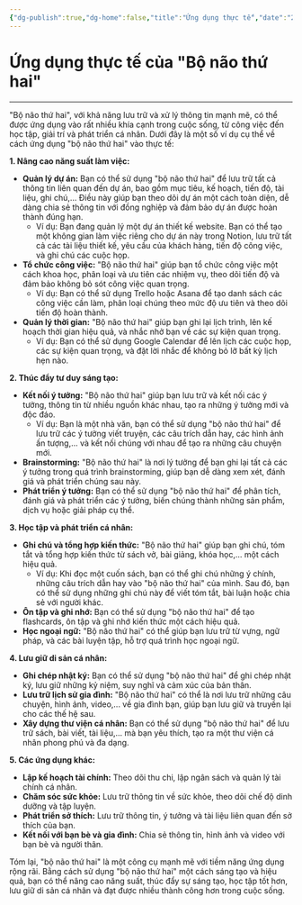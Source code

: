 ```yaml
---
{"dg-publish":true,"dg-home":false,"title":"Ứng dụng thực tế","date":"2025-01-31","tags":["book","books/bo-nao-thu-hai"],"dg-path":"Books/02 - Bộ Não Thứ Hai - Đồ Tử Bái/10 - Ứng dụng thực tế.md","permalink":"/books/02-bo-nao-thu-hai-do-tu-bai/10-ung-dung-thuc-te/","dgPassFrontmatter":true,"updated":"2025-01-31T13:53:57.871+07:00"}
---
```


# Ứng dụng thực tế của "Bộ não thứ hai"
---

"Bộ não thứ hai", với khả năng lưu trữ và xử lý thông tin mạnh mẽ, có thể được ứng dụng vào rất nhiều khía cạnh trong cuộc sống, từ công việc đến học tập, giải trí và phát triển cá nhân. Dưới đây là một số ví dụ cụ thể về cách ứng dụng "bộ não thứ hai" vào thực tế:

**1. Nâng cao năng suất làm việc:**

- **Quản lý dự án:** Bạn có thể sử dụng "bộ não thứ hai" để lưu trữ tất cả thông tin liên quan đến dự án, bao gồm mục tiêu, kế hoạch, tiến độ, tài liệu, ghi chú,... Điều này giúp bạn theo dõi dự án một cách toàn diện, dễ dàng chia sẻ thông tin với đồng nghiệp và đảm bảo dự án được hoàn thành đúng hạn.
    - Ví dụ: Bạn đang quản lý một dự án thiết kế website. Bạn có thể tạo một không gian làm việc riêng cho dự án này trong Notion, lưu trữ tất cả các tài liệu thiết kế, yêu cầu của khách hàng, tiến độ công việc, và ghi chú các cuộc họp.
- **Tổ chức công việc:** "Bộ não thứ hai" giúp bạn tổ chức công việc một cách khoa học, phân loại và ưu tiên các nhiệm vụ, theo dõi tiến độ và đảm bảo không bỏ sót công việc quan trọng.
    - Ví dụ: Bạn có thể sử dụng Trello hoặc Asana để tạo danh sách các công việc cần làm, phân loại chúng theo mức độ ưu tiên và theo dõi tiến độ hoàn thành.
- **Quản lý thời gian:** "Bộ não thứ hai" giúp bạn ghi lại lịch trình, lên kế hoạch thời gian hiệu quả, và nhắc nhở bạn về các sự kiện quan trọng.
    - Ví dụ: Bạn có thể sử dụng Google Calendar để lên lịch các cuộc họp, các sự kiện quan trọng, và đặt lời nhắc để không bỏ lỡ bất kỳ lịch hẹn nào.

**2. Thúc đẩy tư duy sáng tạo:**

- **Kết nối ý tưởng:** "Bộ não thứ hai" giúp bạn lưu trữ và kết nối các ý tưởng, thông tin từ nhiều nguồn khác nhau, tạo ra những ý tưởng mới và độc đáo.
    - Ví dụ: Bạn là một nhà văn, bạn có thể sử dụng "bộ não thứ hai" để lưu trữ các ý tưởng viết truyện, các câu trích dẫn hay, các hình ảnh ấn tượng,... và kết nối chúng với nhau để tạo ra những câu chuyện mới.
- **Brainstorming:** "Bộ não thứ hai" là nơi lý tưởng để bạn ghi lại tất cả các ý tưởng trong quá trình brainstorming, giúp bạn dễ dàng xem xét, đánh giá và phát triển chúng sau này.
- **Phát triển ý tưởng:** Bạn có thể sử dụng "bộ não thứ hai" để phân tích, đánh giá và phát triển các ý tưởng, biến chúng thành những sản phẩm, dịch vụ hoặc giải pháp cụ thể.

**3. Học tập và phát triển cá nhân:**

- **Ghi chú và tổng hợp kiến thức:** "Bộ não thứ hai" giúp bạn ghi chú, tóm tắt và tổng hợp kiến thức từ sách vở, bài giảng, khóa học,... một cách hiệu quả.
    - Ví dụ: Khi đọc một cuốn sách, bạn có thể ghi chú những ý chính, những câu trích dẫn hay vào "bộ não thứ hai" của mình. Sau đó, bạn có thể sử dụng những ghi chú này để viết tóm tắt, bài luận hoặc chia sẻ với người khác.
- **Ôn tập và ghi nhớ:** Bạn có thể sử dụng "bộ não thứ hai" để tạo flashcards, ôn tập và ghi nhớ kiến thức một cách hiệu quả.
- **Học ngoại ngữ:** "Bộ não thứ hai" có thể giúp bạn lưu trữ từ vựng, ngữ pháp, và các bài luyện tập, hỗ trợ quá trình học ngoại ngữ.

**4. Lưu giữ di sản cá nhân:**

- **Ghi chép nhật ký:** Bạn có thể sử dụng "bộ não thứ hai" để ghi chép nhật ký, lưu giữ những kỷ niệm, suy nghĩ và cảm xúc của bản thân.
- **Lưu trữ lịch sử gia đình:** "Bộ não thứ hai" có thể là nơi lưu trữ những câu chuyện, hình ảnh, video,... về gia đình bạn, giúp bạn lưu giữ và truyền lại cho các thế hệ sau.
- **Xây dựng thư viện cá nhân:** Bạn có thể sử dụng "bộ não thứ hai" để lưu trữ sách, bài viết, tài liệu,... mà bạn yêu thích, tạo ra một thư viện cá nhân phong phú và đa dạng.

**5. Các ứng dụng khác:**

- **Lập kế hoạch tài chính:** Theo dõi thu chi, lập ngân sách và quản lý tài chính cá nhân.
- **Chăm sóc sức khỏe:** Lưu trữ thông tin về sức khỏe, theo dõi chế độ dinh dưỡng và tập luyện.
- **Phát triển sở thích:** Lưu trữ thông tin, ý tưởng và tài liệu liên quan đến sở thích của bạn.
- **Kết nối với bạn bè và gia đình:** Chia sẻ thông tin, hình ảnh và video với bạn bè và người thân.

Tóm lại, "bộ não thứ hai" là một công cụ mạnh mẽ với tiềm năng ứng dụng rộng rãi. Bằng cách sử dụng "bộ não thứ hai" một cách sáng tạo và hiệu quả, bạn có thể nâng cao năng suất, thúc đẩy sự sáng tạo, học tập tốt hơn, lưu giữ di sản cá nhân và đạt được nhiều thành công hơn trong cuộc sống.